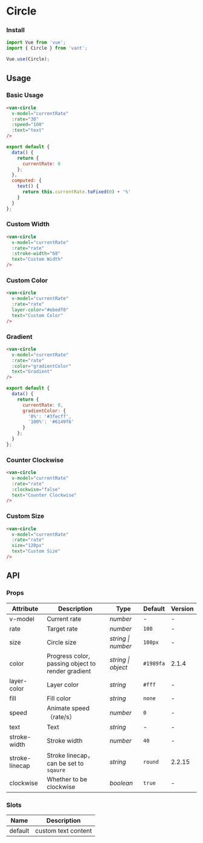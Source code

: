# Circle

### Install

``` javascript
import Vue from 'vue';
import { Circle } from 'vant';

Vue.use(Circle);
```

## Usage

### Basic Usage

```html
<van-circle
  v-model="currentRate"
  :rate="30"
  :speed="100"
  :text="text"
/>
```

``` javascript
export default {
  data() {
    return {
      currentRate: 0
    };
  },
  computed: {
    text() {
      return this.currentRate.toFixed(0) + '%'
    }
  }
};
```

### Custom Width

```html
<van-circle
  v-model="currentRate"
  :rate="rate"
  :stroke-width="60"
  text="Custom Width"
/>
```

### Custom Color

```html
<van-circle
  v-model="currentRate"
  :rate="rate"
  layer-color="#ebedf0"
  text="Custom Color"
/>
```

### Gradient

```html
<van-circle
  v-model="currentRate"
  :rate="rate"
  :color="gradientColor"
  text="Gradient"
/>
```

``` javascript
export default {
  data() {
    return {
      currentRate: 0,
      gradientColor: {
        '0%': '#3fecff',
        '100%': '#6149f6'
      }
    };
  }
};
```

### Counter Clockwise

```html
<van-circle
  v-model="currentRate"
  :rate="rate"
  :clockwise="false"
  text="Counter Clockwise"
/>
```

### Custom Size

```html
<van-circle
  v-model="currentRate"
  :rate="rate"
  size="120px"
  text="Custom Size"
/>
```

## API

### Props

| Attribute | Description | Type | Default | Version |
|------|------|------|------|------|
| v-model | Current rate | *number* | - | - |
| rate | Target rate | *number* | `100` | - |
| size | Circle size | *string \| number* | `100px` | - |
| color | Progress color, passing object to render gradient | *string \| object* | `#1989fa` | 2.1.4 |
| layer-color | Layer color | *string* | `#fff` | - |
| fill | Fill color | *string* | `none` | - |
| speed | Animate speed（rate/s）| *number* | `0` | - |
| text | Text | *string* | - | - |
| stroke-width | Stroke width | *number* | `40` | - |
| stroke-linecap | Stroke linecap，can be set to `sqaure` | *string* | `round` | 2.2.15 |
| clockwise | Whether to be clockwise | *boolean* | `true` | - |

### Slots

| Name | Description |
|------|------|
| default | custom text content |
